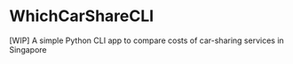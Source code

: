 # WhichCarShareCLI
[WIP] A simple Python CLI app to compare costs of car-sharing services in Singapore
